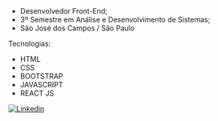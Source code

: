 ##
- Desenvolvedor Front-End;
- 3º Semestre em Análise e Desenvolvimento de Sistemas;
- São José dos Campos / São Paulo                   


 Tecnologias:
 - HTML
 - CSS
 - BOOTSTRAP
 - JAVASCRIPT
 - REACT JS

[![Linkedin](https://img.shields.io/badge/LinkedIn-0077B5?style=for-the-badge&logo=linkedin&logoColor=white)](https://www.linkedin.com/in/jeffersoncabralsilva/)



                                   

